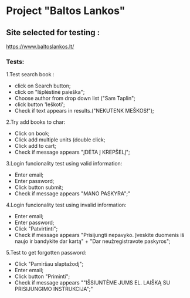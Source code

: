 # Project "Baltos Lankos"
## Site selected for testing : 
https://www.baltoslankos.lt/

### Tests:
1.Test search book : 
 * click on Search button;
 * click on "Išplėstinė paieška";
 * Choose author from drop down list ("Sam Taplin";
 * click button 'Ieškoti';
 * Check if text appears in results.("NEKUTENK MEŠKOS!");

2.Try add books to char:
* Click on book;
* Click add multiple units (double click;
* Click add to cart;
* Check if message appears "ĮDĖTA Į KREPŠELĮ";

3.Login funcionality test using valid information: 
* Enter email;
* Enter password;
* Click button submit;
* Check if message appears "MANO PASKYRA";"

4.Login funcionality test using invalid information:
* Enter email;
* Enter password;
* Click "Patvirtinti";
* Check if message appears "Prisijungti nepavyko. Įveskite duomenis iš naujo ir bandykite dar kartą" +
  "Dar neužregistravote paskyros";

5.Test to get forgotten password:
* Click "Pamiršau slaptažodį";
* Enter email;
* Click button "Priminti";
* Check if message appears ""IŠSIUNTĖME JUMS EL. LAIŠKĄ SU PRISIJUNGIMO INSTRUKCIJA";"
